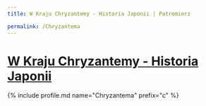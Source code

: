 ```yaml
---
title: W Kraju Chryzantemy - Historia Japonii | Patromierz

permalink: /Chryzantema
---
```


# [W Kraju Chryzantemy - Historia Japonii](https://patronite.pl/Chryzantema)

{% include profile.md name="Chryzantema" prefix="c" %}
